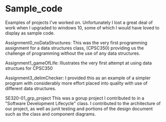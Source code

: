 # Sample_code
Examples of projects I've worked on.
Unfortunately I lost a great deal of work when I upgraded to windows 10, some of which I would have loved to display as sample code.

Assignment0_noDataStructures:
	This was the very first programming assignment for a data structures class, (CPSC350) providing us the challenge of programming without the use of any data structures.


Assignment1_gameOfLife:
	Illustrates the very first attempt at using data structues for CPSC350


Assignment3_delimChecker:
	I provided this as an example of a simpler program with considerably more effort placed into quality with use of different data structures.


 SE320-01_grp_project
	This was a gorup project I contributed to in a "Software Development Lifecycle" class. I contributed to the architecture of our project, as well as junit testing and portions of the design document such as the class and component diagrams.
